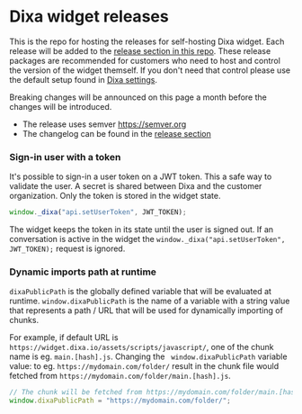 # Dixa widget releases

This is the repo for hosting the releases for self-hosting Dixa widget. Each release will be added to the [release section in this repo](https://github.com/Dixa-public/dixa-widget-release/releases). 
These release packages are recommended for customers who need to host and control the version of the widget themself. If you don't need that control please use the default setup found in [Dixa settings](https://support.dixa.help/en/articles/64-install-the-chat-widget-script-on-your-website).

Breaking changes will be announced on this page a month before the changes will be introduced.

* The release uses semver https://semver.org
* The changelog can be found in the [release section](https://github.com/Dixa-public/dixa-widget-release/releases)

### Sign-in user with a token
It's possible to sign-in a user token on a JWT token. This a safe way to validate the user. A secret is shared between Dixa and the customer organization. Only the token is stored in the widget state.

```javascript 
window._dixa("api.setUserToken", JWT_TOKEN);
```

The widget keeps the token in its state until the user is signed out. If an conversation is active in the widget the `window._dixa("api.setUserToken", JWT_TOKEN);` request is ignored.

### Dynamic imports path at runtime
`dixaPublicPath` is the globally defined variable that will be evaluated at runtime. `window.dixaPublicPath` is the name of a variable with a string value that represents a path / URL that will be used for dynamically importing of chunks.

For example, if default URL is `https://widget.dixa.io/assets/scripts/javascript/`, one of the chunk name is eg. `main.[hash].js`. Changing the ` window.dixaPublicPath` variable value: to eg. `https://mydomain.com/folder/` result in the chunk file would fetched from `https://mydomain.com/folder/main.[hash].js`.

```javascript
// The chunk will be fetched from https://mydomain.com/folder/main.[hash].js
window.dixaPublicPath = "https://mydomain.com/folder/";
```
